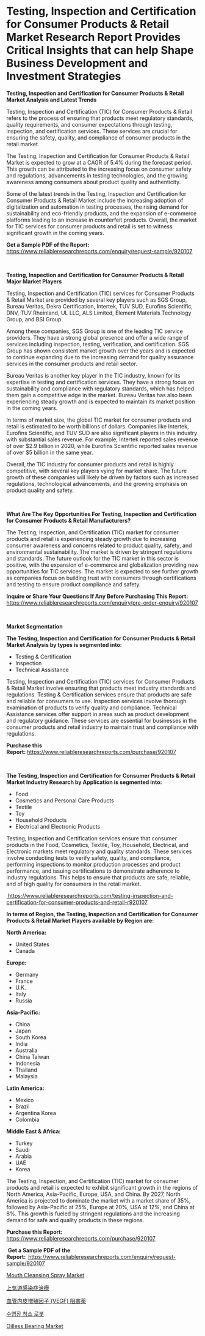<p><h1>Testing, Inspection and Certification for Consumer Products & Retail Market Research Report Provides Critical Insights that can help Shape Business Development and Investment Strategies</h1></p><p><strong>Testing, Inspection and Certification for Consumer Products & Retail Market Analysis and Latest Trends</strong></p>
<p><p>Testing, Inspection and Certification (TIC) for Consumer Products & Retail refers to the process of ensuring that products meet regulatory standards, quality requirements, and consumer expectations through testing, inspection, and certification services. These services are crucial for ensuring the safety, quality, and compliance of consumer products in the retail market.</p><p>The Testing, Inspection and Certification for Consumer Products & Retail Market is expected to grow at a CAGR of 5.4% during the forecast period. This growth can be attributed to the increasing focus on consumer safety and regulations, advancements in testing technologies, and the growing awareness among consumers about product quality and authenticity.</p><p>Some of the latest trends in the Testing, Inspection and Certification for Consumer Products & Retail Market include the increasing adoption of digitalization and automation in testing processes, the rising demand for sustainability and eco-friendly products, and the expansion of e-commerce platforms leading to an increase in counterfeit products. Overall, the market for TIC services for consumer products and retail is set to witness significant growth in the coming years.</p></p>
<p><strong>Get a Sample PDF of the Report:&nbsp;</strong> <a href="https://www.reliableresearchreports.com/enquiry/request-sample/920107">https://www.reliableresearchreports.com/enquiry/request-sample/920107</a></p>
<p>&nbsp;</p>
<p><strong>Testing, Inspection and Certification for Consumer Products & Retail Major Market Players</strong></p>
<p><p>Testing, Inspection and Certification (TIC) services for Consumer Products & Retail Market are provided by several key players such as SGS Group, Bureau Veritas, Dekra Certification, Intertek, TUV SUD, Eurofins Scientific, DNV, TUV Rheinland, UL LLC, ALS Limited, Element Materials Technology Group, and BSI Group. </p><p>Among these companies, SGS Group is one of the leading TIC service providers. They have a strong global presence and offer a wide range of services including inspection, testing, verification, and certification. SGS Group has shown consistent market growth over the years and is expected to continue expanding due to the increasing demand for quality assurance services in the consumer products and retail sector.</p><p>Bureau Veritas is another key player in the TIC industry, known for its expertise in testing and certification services. They have a strong focus on sustainability and compliance with regulatory standards, which has helped them gain a competitive edge in the market. Bureau Veritas has also been experiencing steady growth and is expected to maintain its market position in the coming years.</p><p>In terms of market size, the global TIC market for consumer products and retail is estimated to be worth billions of dollars. Companies like Intertek, Eurofins Scientific, and TUV SUD are also significant players in this industry with substantial sales revenue. For example, Intertek reported sales revenue of over $2.9 billion in 2020, while Eurofins Scientific reported sales revenue of over $5 billion in the same year.</p><p>Overall, the TIC industry for consumer products and retail is highly competitive, with several key players vying for market share. The future growth of these companies will likely be driven by factors such as increased regulations, technological advancements, and the growing emphasis on product quality and safety.</p></p>
<p>&nbsp;</p>
<p><strong>What Are The Key Opportunities For Testing, Inspection and Certification for Consumer Products & Retail Manufacturers?</strong></p>
<p><p>The Testing, Inspection, and Certification (TIC) market for consumer products and retail is experiencing steady growth due to increasing consumer awareness and concerns related to product quality, safety, and environmental sustainability. The market is driven by stringent regulations and standards. The future outlook for the TIC market in this sector is positive, with the expansion of e-commerce and globalization providing new opportunities for TIC services. The market is expected to see further growth as companies focus on building trust with consumers through certifications and testing to ensure product compliance and safety.</p></p>
<p><strong>Inquire or Share Your Questions If Any Before Purchasing This Report:</strong> <a href="https://www.reliableresearchreports.com/enquiry/pre-order-enquiry/920107">https://www.reliableresearchreports.com/enquiry/pre-order-enquiry/920107</a></p>
<p>&nbsp;</p>
<p><strong>Market Segmentation</strong></p>
<p><strong>The Testing, Inspection and Certification for Consumer Products & Retail Market Analysis by types is segmented into:</strong></p>
<p><ul><li>Testing & Certification</li><li>Inspection</li><li>Technical Assistance</li></ul></p>
<p><p>Testing, Inspection and Certification (TIC) services for Consumer Products & Retail Market involve ensuring that products meet industry standards and regulations. Testing & Certification services ensure that products are safe and reliable for consumers to use. Inspection services involve thorough examination of products to verify quality and compliance. Technical Assistance services offer support in areas such as product development and regulatory guidance. These services are essential for businesses in the consumer products and retail industry to maintain trust and compliance with regulations.</p></p>
<p><strong>Purchase this Report:&nbsp;</strong><a href="https://www.reliableresearchreports.com/purchase/920107">https://www.reliableresearchreports.com/purchase/920107</a></p>
<p>&nbsp;</p>
<p><strong>The Testing, Inspection and Certification for Consumer Products & Retail Market Industry Research by Application is segmented into:</strong></p>
<p><ul><li>Food</li><li>Cosmetics and Personal Care Products</li><li>Textile</li><li>Toy</li><li>Household Products</li><li>Electrical and Electronic Products</li></ul></p>
<p><p>Testing, Inspection and Certification services ensure that consumer products in the Food, Cosmetics, Textile, Toy, Household, Electrical, and Electronic markets meet regulatory and quality standards. These services involve conducting tests to verify safety, quality, and compliance, performing inspections to monitor production processes and product performance, and issuing certifications to demonstrate adherence to industry regulations. This helps to ensure that products are safe, reliable, and of high quality for consumers in the retail market.</p></p>
<p><a href="https://www.reliableresearchreports.com/testing-inspection-and-certification-for-consumer-products-and-retail-r920107">&nbsp;https://www.reliableresearchreports.com/testing-inspection-and-certification-for-consumer-products-and-retail-r920107</a></p>
<p><strong>In terms of Region, the Testing, Inspection and Certification for Consumer Products & Retail Market Players available by Region are:</strong></p>
<p>
    <p> <strong> North America: </strong>
        <ul>
            <li>United States</li>
            <li>Canada</li>
        </ul>
        </p> 
    <p> <strong> Europe: </strong>
        <ul>
            <li>Germany</li>
            <li>France</li>
            <li>U.K.</li>
            <li>Italy</li>
            <li>Russia</li>
        </ul>
        </p> 
    <p> <strong> Asia-Pacific: </strong>
        <ul>
            <li>China</li>
            <li>Japan</li>
            <li>South Korea</li>
            <li>India</li>
            <li>Australia</li>
            <li>China Taiwan</li>
            <li>Indonesia</li>
            <li>Thailand</li>
            <li>Malaysia</li>
        </ul>
        </p> 
    <p> <strong> Latin America: </strong>
        <ul>
            <li>Mexico</li>
            <li>Brazil</li>
            <li>Argentina Korea</li>
            <li>Colombia</li>
        </ul>
        </p> 
    <p> <strong> Middle East & Africa: </strong>
        <ul>
            <li>Turkey</li>
            <li>Saudi</li>
            <li>Arabia</li>
            <li>UAE</li>
            <li>Korea</li>
        </ul>
    </p>
    </p>
<p><p>The Testing, Inspection, and Certification (TIC) market for consumer products and retail is expected to exhibit significant growth in the regions of North America, Asia-Pacific, Europe, USA, and China. By 2027, North America is projected to dominate the market with a market share of 35%, followed by Asia-Pacific at 25%, Europe at 20%, USA at 12%, and China at 8%. This growth is fueled by stringent regulations and the increasing demand for safe and quality products in these regions.</p></p>
<p><strong>Purchase this Report: </strong><a href="https://www.reliableresearchreports.com/purchase/920107">https://www.reliableresearchreports.com/purchase/920107</a></p>
<p>&nbsp;<strong>Get a Sample PDF of the Report:&nbsp;&nbsp;</strong><a href="https://www.reliableresearchreports.com/enquiry/request-sample/920107">https://www.reliableresearchreports.com/enquiry/request-sample/920107</a></p>
<p><strong></strong></p>
<p><p><a href="https://issuu.com/reportprime-2/docs/mouth-cleansing-spray-market-size-2030.pptx">Mouth Cleansing Spray Market</a></p><p><a href="https://github.com/FredaJerde/Market-Research-Report-List-1/blob/main/697714883187.md">上気道感染症治療</a></p><p><a href="https://github.com/mares423/Market-Research-Report-List-1/blob/main/968193683186.md">血管内皮増殖因子 (VEGF) 阻害薬</a></p><p><a href="https://medium.com/@eloisadavis47/%EC%88%98%EC%98%81%EC%9E%A5-%EC%B2%AD%EC%86%8C-%EB%A1%9C%EB%B4%87-%EC%8B%9C%EC%9E%A5-%EA%B7%9C%EB%AA%A8-%EC%8B%9C%EC%9E%A5-%EC%A0%84%EB%A7%9D-%EB%B0%8F-%EC%8B%9C%EC%9E%A5-%EC%98%88%EC%B8%A1-2024%EB%85%84%EB%B6%80%ED%84%B0-2031%EB%85%84%EA%B9%8C%EC%A7%80-4548acd9d9ea">수영장 청소 로봇</a></p><p><a href="https://www.linkedin.com/pulse/oilless-bearing-market-research-report-its-history-forecast-jadac">Oilless Bearing Market</a></p></p>
